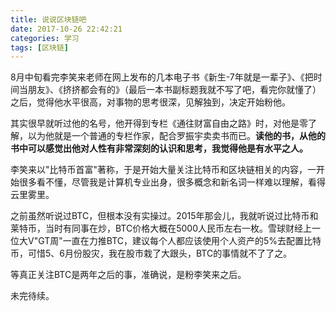 ```yaml
---
title: 说说区块链吧
date: 2017-10-26 22:42:21
categories: 学习
tags: [区块链]
---
```


8月中旬看完李笑来老师在网上发布的几本电子书《新生-7年就是一辈子》、《把时间当朋友》、《挤挤都会有的》（最后一本书副标题我就不写了吧，看完你就懂了）之后，觉得他水平很高，对事物的思考很深，见解独到，决定开始粉他。

其实很早就听过他的名号，他开得到专栏《通往财富自由之路》时，对他是零了解，以为他就是一个普通的专栏作家，配合罗振宇卖卖书而已。**读他的书，从他的书中可以感觉出他对人性有非常深刻的认识和思考，我觉得他是有水平之人。**

李笑来以"比特币首富"著称，于是开始大量关注比特币和区块链相关的内容，一开始很多看不懂，尽管我是计算机专业出身，很多概念和新名词一样难以理解，看得云里雾里。

之前虽然听说过BTC，但根本没有实操过。2015年那会儿，我就听说过比特币和莱特币，当时有同事在炒，BTC价格大概在5000人民币左右一枚。雪球财经上一位大V"GT周"一直在力推BTC，建议每个人都应该使用个人资产的5%去配置比特币，可惜5、6月份股灾，我在股市栽了大跟头，BTC的事情就不了了之。

等真正关注BTC是两年之后的事，准确说，是粉李笑来之后。

未完待续。

